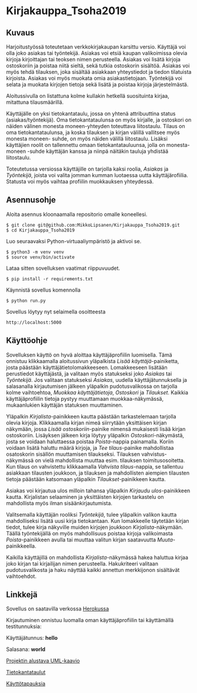 # Kirjakauppa_Tsoha2019

## Kuvaus

Harjoitustyössä toteutetaan verkkokirjakaupan karsittu versio. Käyttäjä voi olla joko asiakas tai työntekijä. 
Asiakas voi etsiä kaupan valikoimissa olevia kirjoja kirjoittajan tai teoksen nimen perusteella.
Asiakas voi lisätä kirjoja ostoskoriin ja poistaa niitä sieltä, sekä tutkia ostoskorin sisältöä. 
Asiakas voi myös tehdä tilauksen, joka sisältää asiakkaan yhteystiedot ja tiedon tilatuista kirjoista.
Asiakas voi myös muokata omia asiakastietojaan. Työntekijä voi selata ja muokata kirjojen tietoja 
sekä lisätä ja poistaa kirjoja järjestelmästä. 

Aloitussivulla on listattuna kolme kullakin hetkellä suosituinta kirjaa, mitattuna tilausmäärillä.

Käyttäjälle on yksi tietokantataulu, jossa on yhtenä attribuuttina status (asiakas/työntekijä). Oma tietokantataulunsa
on myös kirjalle, ja ostoskori on näiden välinen monesta moneen-yhteyden toteuttava liitostaulu.
Tilaus on oma tietokantataulunsa, ja koska tilauksen ja kirjan välillä vallitsee myös monesta moneen-
suhde, on myös näiden välillä liitostaulu. Lisäksi käyttäjien roolit on tallennettu omaan tietokantatauluunsa,
jolla on monesta-moneen -suhde käyttäjän kanssa ja niinpä näitäkin tauluja yhdistää liitostaulu.

Toteutetussa versiossa käyttäjille on tarjolla kaksi roolia, *Asiakas* ja *Työntekijä*, joista voi valita
jomman kumman luotaessa uutta käyttäjärofiilia. Statusta voi myös vaihtaa profiilin muokkauksen yhteydessä.

## Asennusohje

Aloita asennus kloonaamalla repositorio omalle koneellesi.

```
$ git clone git@github.com:MikkoLipsanen/Kirjakauppa_Tsoha2019.git
$ cd Kirjakauppa_Tsoha2019

```

Luo seuraavaksi Python-virtuaaliympäristö ja aktivoi se.

```
$ python3 -m venv venv
$ source venv/bin/activate
```

Lataa sitten sovelluksen vaatimat riippuvuudet.

```
$ pip install -r requirements.txt
```

Käynnistä sovellus komennolla

```
$ python run.py
```

Sovellus löytyy nyt  selaimella osoitteesta

```
http://localhost:5000
```

## Käyttöohje

Sovelluksen käyttö on hyvä aloittaa käyttäjäprofiilin luomisella. Tämä onnistuu klikkaamalla aloitussivun yläpalkista 
*Lisää käyttäjä*-painiketta, josta päästään käyttäjätietolomakkeeseen. Lomakkeeseen lisätään perustiedot käyttäjästä,
ja valitaan myös statukseksi joko *Asiakas* tai *Työntekijä*. Jos valitaan statukseksi *Asiakas*, uudella käyttäjätunnuksella 
ja salasanalla kirjautumisen jälkeen yläpalkin pudotusvalikossa on tarjolla kolme vaihtoehtoa, *Muokkaa käyttäjätietoja*, 
*Ostoskori* ja *Tilaukset*. Kaikkia käyttäjäprofiilin tietoja pystyy muuttamaan muokkaa-näkymässä, mukaanlukien käyttäjän
statuksen muuttaminen. 

Yläpalkin *Kirjalista*-painikkeen kautta päästään tarkastelemaan tarjolla olevia kirjoja. Klikkaamalla kirjan nimeä siirrytään
yksittäisen kirjan näkymään, jossa *Lisää ostoskoriin*-painike nimensä mukaisesti lisää kirjan ostoskoriin. Lisäyksen jälkeen
kirja löytyy yläpalkin *Ostoskori*-näkymästä, josta se voidaan haluttaessa poistaa *Poista*-nappia painamalla. Koriin voidaan
lisätä haluttu määrä kirjoja, ja *Tee tilaus*-painike mahdollistaa osatoskorin sisällön muuttamisen tilaukseksi. Tilauksen
vahvistus-näkymässä on vielä mahdollista muuttaa esim. tilauksen toimitusosoitetta. Kun tilaus on vahvistettu klikkaamalla
*Vahvista tilaus*-nappia, se tallentuu asiakkaan tilausten joukkoon, ja tilauksen ja mahdollisten aiempien tilausten tietoja 
päästään katsomaan yläpalkin *Tilaukset*-painikkeen kautta.

Asiakas voi kirjautua ulos milloin tahansa yläpalkin *Kirjaudu ulos*-painikkeen kautta. Kirjalistan selaaminen ja yksittäisten
kirjojen tarkastelu on mahdollista myös ilman sisäänkirjautumista. 

Valitsemalla käyttäjän rooliksi *Työntekijä*, tulee yläpalkin valikon kautta mahdolliseksi lisätä uusi kirja tietokantaan. 
Kun lomakkeelle täytetään kirjan tiedot, tulee kirja näkyville muiden kirjojen joukkoon *Kirjalista*-näkymään. Täällä
työntekijällä on myös mahdollisuus poistaa kirjoja valikoimasta *Poista*-painikkeen avulla tai muuttaa valitun kirjan 
saatavuutta *Muuta*-painikkeella.

Kaikilla käyttäjillä on mahdollista *Kirjalista*-näkymässä hakea haluttua kirjaa joko kirjan tai kirjailijan nimen perusteella. 
Hakukriteeri valitaan pudotusvalikosta ja haku näyttää kaikki annettun merkkijonon sisältävät vaihtoehdot.
  
## Linkkejä

Sovellus on saatavilla verkossa [Herokussa](https://verkkokirjakauppa.herokuapp.com/)

Kirjautuminen onnistuu luomalla oman käyttäjäprofiilin tai käyttämällä testitunnuksia:

Käyttäjätunnus: **hello**

Salasana: **world**


[Projektin alustava UML-kaavio](documentation/tietokantakaavio.jpg)

[Tietokantataulut](documentation/db_tables.txt)

[Käyttötapauksia](documentation/user_stories.txt)

     
